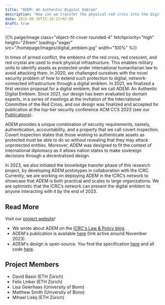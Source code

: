 ```yaml
---
title: "ADEM: An Authentic Digital Emblem"
description: "How can we transfer the physical red cross into the digital world?"
date: 2023-06-30T15:16:22+02:00
draft: true
---
```


<p>{{% paige/image class="object-fit-cover rounded-4" fetchpriority="high" height="24rem" loading="eager" src="/homepage/images/digital_emblem.jpg" width="100%" %}}</p>

In times of armed conflict, the emblems of the red cross, red crescent, and red crystal are used to mark physical infrastructure. This enables military units to identify assets as protected under international humanitarian law to avoid attacking them. In 2020, we challenged ourselves with the novel security problem of how to extend such protection to digital, network-connected infrastructure through a digital emblem. In 2021, we finalized a first version proposal for a digital emblem, that we call ADEM: An Authentic Digital Emblem. Since 2021, our design has been evaluated by domain experts, in a series of meetings at the invitation of the International Committee of the Red Cross, and our design was finalized and accepted for publication at the top-tier security conference ACM CCS 2023 (see our [Publications](/homepage/publications)).

ADEM provides a unique combination of security requirements, namely, authentication, accountability, and a property that we call covert inspection. Covert inspection states that those wishing to authenticate assets as protected must be able to do so without revealing that they may attack unprotected entities. Moreover, ADEM was designed to fit the context of international diplomacy as it allows nation states to make sovereign decisions through a decentralized design.

In 2023, we also initiated the knowledge transfer phase of this research project, by developing ADEM prototypes in collaboration with the ICRC. Currently, we are working on deploying ADEM in the ICRC’s network to showcase that ADEM is both practical and scales to large organizations. We are optimistic that the ICRC’s network can present the digital emblem to anyone interacting with it by the end of 2023.

## Read More

Visit our [project website](https://emblem.felixlinker.de/)!

- We wrote about ADEM on the [ICRC's Law & Policy blog](https://blogs.icrc.org/law-and-policy/2021/09/21/legal-protection-cyber-warfare-digital-emblem/).
- ADEM's publication is available [here](https://doi.org/10.1145/3576915.3616578) (link active around November 2023).
- ADEM's design is open-source. You find the specification [here](https://adem-wg.github.io/adem-spec/) and all code [here](https://github.com/adem-wg).

## Project Members

- David Basin (ETH Zürich)
- Felix Linker (ETH Zürich)
- Lisa Geierhaas (University of Bonn)
- Matthew Smith (University of Bonn)
- Mihael Liskij (ETH Zürich)
